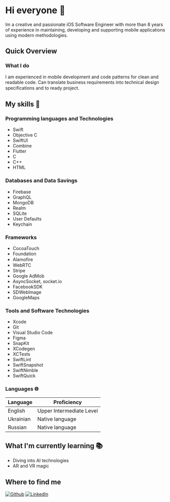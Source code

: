 
<!--
**DenysYamkovyi/DenysYamkovyi** is a ✨ _special_ ✨ repository because its `README.md` (this file) appears on your GitHub profile.

Here are some ideas to get you started:

- 🔭 I’m currently working on ...
- 🌱 I’m currently learning ...
- 👯 I’m looking to collaborate on ...
- 🤔 I’m looking for help with ...
- 💬 Ask me about ...
- 📫 How to reach me: ...
- 😄 Pronouns: ...
- ⚡ Fun fact: ...
-->

# Hi everyone :wave:

Im a creative and passionate iOS Software Engineer with more than 8 years of experience in maintaining, developing and supporting mobile applications using modern methodologies.

## Quick Overview

<!--
#### GitHub stats 
<a href="https://github.com/anuraghazra/github-readme-stats">
  <img align="center" src="https://github-readme-stats.anuraghazra1.vercel.app/api?username=filiptronicek&show_icons=true&line_height=27&include_all_commits=true" alt="My github stats" />
</a>  


 (also from a project I have contributed to, [anuraghazra/github-readme-stats](https://github.com/anuraghazra/github-readme-stats))
- Latest blog post: <a class="post" href="https://blog.trnck.dev/365-gitpods/">"365 'podder days" (published on August 20, 2022)</a>

Biggest supporters of my OSS work ($25 or more in [my tiers](https://github.com/sponsors/filiptronicek/)):
- [Kyle Daigle](https://github.com/kdaigle)
-->

### What I do

I am experienced in mobile development and code patterns for clean and readable code.
Can translate business requirements into technical design speciﬁcations and to ready project.

## My skills 📜

### Programming languages and Technologies

- Swift
- Objective C
- SwiftUI
- Combine
- Flutter
- C
- C++
- HTML

### Databases and Data Savings

- Firebase
- GraphQL
- MongoDB
- Realm
- SQLite
- User Defaults
- Keychain

### Frameworks

- CocoaTouch
- Foundation
- Alamoﬁre
- WebRTC
- Stripe
- Google AdMob
- AsyncSocket, socket.io
- FacebookSDK
- SDWebImage
- GoogleMaps

### Tools and Software Technologies

- Xcode
- Git
- Visual Studio Code
- Figma
- SnapKit
- XCodegen
- XCTests
- SwiftLint
- SwiftSnapshot
- SwiftNimble
- SwiftQuick

### Languages 🌐

| Language      | Proficiency                      |
| ------------- | ---------------------------------|
| English       | Upper Intermediate Level         |
| Ukrainian     | Native language                  |
| Russian       | Native language                  |

## What I'm currently learning 📚

- Diving into AI technologies
- AR and VR magic

## Where to find me
<p><a href="https://github.com/denysyamkovyi" target="_blank"><img alt="Github" src="https://img.shields.io/badge/GitHub-%2312100E.svg?&style=for-the-badge&logo=Github&logoColor=white" /></a> <a href="[www.linkedin.com/in/denys-yamkovyi-82999043/](https://www.linkedin.com/in/yamkovyi-denys-82999043/)" target="_blank"><img alt="LinkedIn" src="https://img.shields.io/badge/linkedin-%230077B5.svg?&style=for-the-badge&logo=linkedin&logoColor=white" /></a> 
</p>

<!--
<a href="https://medium.com/@th.guibert" target="_blank"><img alt="Medium" src="https://img.shields.io/badge/medium-%2312100E.svg?&style=for-the-badge&logo=medium&logoColor=white" /></a>
-->
